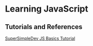 # Learning JavaScript


## Tutorials and References
[SuperSimpleDev JS Basics Tutorial](https://www.youtube.com/watch?v=EerdGm-ehJQ)
